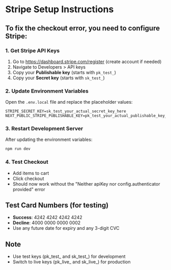 # Stripe Setup Instructions

## To fix the checkout error, you need to configure Stripe:

### 1. Get Stripe API Keys
1. Go to https://dashboard.stripe.com/register (create account if needed)
2. Navigate to Developers > API keys
3. Copy your **Publishable key** (starts with `pk_test_`)
4. Copy your **Secret key** (starts with `sk_test_`)

### 2. Update Environment Variables
Open the `.env.local` file and replace the placeholder values:

```
STRIPE_SECRET_KEY=sk_test_your_actual_secret_key_here
NEXT_PUBLIC_STRIPE_PUBLISHABLE_KEY=pk_test_your_actual_publishable_key_here
```

### 3. Restart Development Server
After updating the environment variables:
```bash
npm run dev
```

### 4. Test Checkout
- Add items to cart
- Click checkout
- Should now work without the "Neither apiKey nor config.authenticator provided" error

## Test Card Numbers (for testing)
- **Success**: 4242 4242 4242 4242
- **Decline**: 4000 0000 0000 0002
- Use any future date for expiry and any 3-digit CVC

## Note
- Use test keys (pk_test_ and sk_test_) for development
- Switch to live keys (pk_live_ and sk_live_) for production